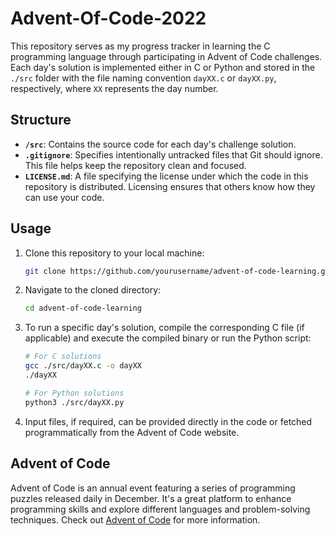 # Advent-Of-Code-2022

This repository serves as my progress tracker in learning the C programming language through participating in Advent of Code challenges. Each day's solution is implemented either in C or Python and stored in the `./src` folder with the file naming convention `dayXX.c` or `dayXX.py`, respectively, where `XX` represents the day number.

## Structure

- **`/src`**: Contains the source code for each day's challenge solution.
- **`.gitignore`**: Specifies intentionally untracked files that Git should ignore. This file helps keep the repository clean and focused.
- **`LICENSE.md`**: A file specifying the license under which the code in this repository is distributed. Licensing ensures that others know how they can use your code.

## Usage

1. Clone this repository to your local machine:

    ```bash
    git clone https://github.com/yourusername/advent-of-code-learning.git
    ```

2. Navigate to the cloned directory:

    ```bash
    cd advent-of-code-learning
    ```

3. To run a specific day's solution, compile the corresponding C file (if applicable) and execute the compiled binary or run the Python script:

    ```bash
    # For C solutions
    gcc ./src/dayXX.c -o dayXX
    ./dayXX

    # For Python solutions
    python3 ./src/dayXX.py
    ```

4. Input files, if required, can be provided directly in the code or fetched programmatically from the Advent of Code website.

## Advent of Code

Advent of Code is an annual event featuring a series of programming puzzles released daily in December. It's a great platform to enhance programming skills and explore different languages and problem-solving techniques. Check out [Advent of Code](https://adventofcode.com/) for more information.
